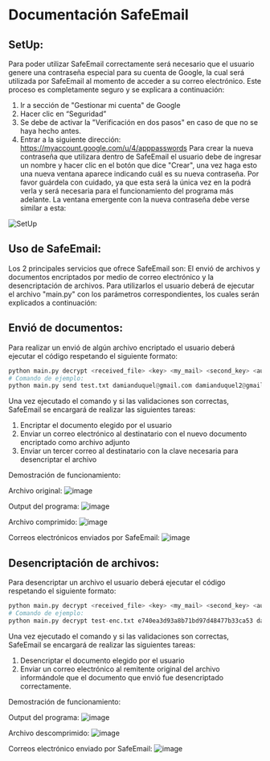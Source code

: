 # Documentación SafeEmail

## SetUp:
Para poder utilizar SafeEmail correctamente será necesario que el usuario genere una contraseña especial para su cuenta de Google, la cual será utilizada por SafeEmail al momento de acceder a su correo electrónico.
Este proceso es completamente seguro y se explicara a continuación:

1. Ir a sección de "Gestionar mi cuenta" de Google
2. Hacer clic en “Seguridad”
3. Se debe de activar la "Verificación en dos pasos" en caso de que no se haya hecho antes.
4. Entrar a la siguiente dirección: https://myaccount.google.com/u/4/apppasswords
Para crear la nueva contraseña que utilizara dentro de SafeEmail el usuario debe de ingresar un nombre y hacer clic en el botón que dice "Crear", una vez haga esto una nueva ventana aparece indicando cuál es su nueva contraseña. Por favor guárdela con cuidado, ya que esta será la única vez en la podrá verla y será necesaria para el funcionamiento del programa más adelante.
La ventana emergente con la nueva contraseña debe verse similar a esta:

![SetUp](https://github.com/EsteTruji/SafeEmail/assets/94024545/11c832fc-1aca-4b5d-b3af-dff0c2199be4)


## Uso de SafeEmail:
Los 2 principales servicios que ofrece SafeEmail son: El envió de archivos y documentos encriptados por medio de correo electrónico y la desencriptación de archivos. Para utilizarlos el usuario deberá de ejecutar el archivo "main.py" con los parámetros correspondientes, los cuales serán explicados a continuación:

## Envió de documentos:

Para realizar un envió de algún archivo encriptado el usuario deberá ejecutar el código respetando el siguiente formato:
```python
python main.py decrypt <received_file> <key> <my_mail> <second_key> <auth_key>
# Comando de ejemplo:
python main.py send test.txt damianduquel@gmail.com damianduquel2@gmail.com nrvs rzju rmnh mozw
```

Una vez ejecutado el comando y si las validaciones son correctas, SafeEmail se encargará de realizar las siguientes tareas:
1. Encriptar el documento elegido por el usuario
2. Enviar un correo electrónico al destinatario con el nuevo documento encriptado como archivo adjunto
3. Enviar un tercer correo al destinatario con la clave necesaria para desencriptar el archivo

Demostración de funcionamiento:

Archivo original:
![image](https://github.com/EsteTruji/SafeEmail/assets/94024545/7d8713a1-8b65-4c5a-b944-a9131a680108)

Output del programa:
![image](https://github.com/EsteTruji/SafeEmail/assets/94024545/228d6c98-bd40-4e4e-83e0-15a6b4dd82ff)

Archivo comprimido:
![image](https://github.com/EsteTruji/SafeEmail/assets/94024545/2b49b037-440d-4647-b226-61c44b9bbbad)

Correos electrónicos enviados por SafeEmail:
![image](https://github.com/EsteTruji/SafeEmail/assets/94024545/48a1eabd-7aaa-40f7-afd5-788fd19af0f1)

## Desencriptación de archivos:

Para desencriptar un archivo el usuario deberá ejecutar el código respetando el siguiente formato:
```python
python main.py decrypt <received_file> <key> <my_mail> <second_key> <auth_key>
# Comando de ejemplo:
python main.py decrypt test-enc.txt e740ea3d93a8b71bd97d48477b33ca53 damianduquel@gmail.com damianduquel2 nrvs rzju rmnh mozw
```
Una vez ejecutado el comando y si las validaciones son correctas, SafeEmail se encargará de realizar las siguientes tareas:
1. Desencriptar el documento elegido por el usuario
2. Enviar un correo electrónico al remitente original del archivo informándole que el documento que envió fue desencriptado correctamente.

Demostración de funcionamiento:

Output del programa:
![image](https://github.com/EsteTruji/SafeEmail/assets/94024545/55cc2182-52fe-45c6-bbe1-1b69153f6412)

Archivo descomprimido:
![image](https://github.com/EsteTruji/SafeEmail/assets/94024545/b7e8becc-9fab-41bf-8c6e-86647a316977)

Correos electrónico enviado por SafeEmail:
![image](https://github.com/EsteTruji/SafeEmail/assets/94024545/38419615-39e0-42d9-af65-7e9eb2f06ada)

